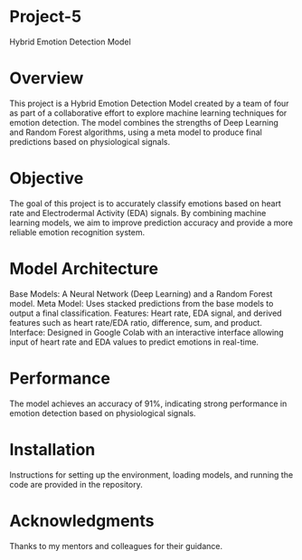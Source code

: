 # Project-5
Hybrid Emotion Detection Model
# Overview
This project is a Hybrid Emotion Detection Model created by a team of four as part of a collaborative effort to explore machine learning techniques for emotion detection. The model combines the strengths of Deep Learning and Random Forest algorithms, using a meta model to produce final predictions based on physiological signals.

# Objective
The goal of this project is to accurately classify emotions based on heart rate and Electrodermal Activity (EDA) signals. By combining machine learning models, we aim to improve prediction accuracy and provide a more reliable emotion recognition system.

# Model Architecture
Base Models: A Neural Network (Deep Learning) and a Random Forest model.
Meta Model: Uses stacked predictions from the base models to output a final classification.
Features: Heart rate, EDA signal, and derived features such as heart rate/EDA ratio, difference, sum, and product.
Interface: Designed in Google Colab with an interactive interface allowing input of heart rate and EDA values to predict emotions in real-time.
# Performance
The model achieves an accuracy of 91%, indicating strong performance in emotion detection based on physiological signals.

# Installation
Instructions for setting up the environment, loading models, and running the code are provided in the repository.

# Acknowledgments
Thanks to my mentors and colleagues for their guidance.
